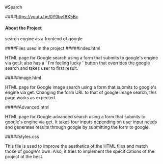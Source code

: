 #Search

####https://youtu.be/0Y0byf8X5Bc

#### About the Project

search engine as a frontend of google

####Files used in the project
#####index.html

HTML page for Google search using a form that submits to google's engine via get.It also has a ' I'm feeling lucky ' button that overrides
the google search and takes user to first result. 

#####image.html

HTML page for Google image search using a form that submits to google's engine via get. Changing the form URL to that of  google image search,
this page works as expected.

#####Advanced.html

HTML page for Google advanced search using a form that submits to google's engine via get. It takes four inputs depending on user input needs 
and generates results through google by submitting the form to google.

#####styles.css

This file is used to improve the aesthetics of the HTML files and match those of google's own. Also, it tries to implement the specifications
of the project at the best.

 

